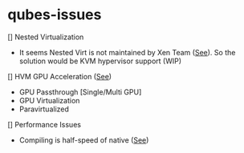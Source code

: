 # qubes-issues
[] Nested Virtualization
- It seems Nested Virt is not maintained by Xen Team ([See](https://wiki.xenproject.org/wiki/Nested_Virtualization_in_Xen)). So the solution would be KVM hypervisor support (WIP)

[] HVM GPU Acceleration ([See](https://wiki.archlinux.org/title/QEMU/Guest_graphics_acceleration))
- GPU Passthrough [Single/Multi GPU]
- GPU Virtualization
- Paravirtualized

[] Performance Issues
- Compiling is half-speed of native ([See](https://github.com/QubesOS/qubes-issues/issues/7404))
